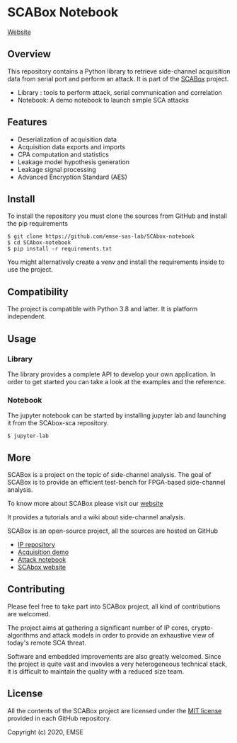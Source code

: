 # SCABox Notebook

[Website](https://emse-sas-lab.github.io/SCAbox/)

## Overview

This repository contains a Python library to retrieve side-channel acquisition data from serial
port and perform an attack. It is part of the [SCABox](https://emse-sas-lab.github.io/SCAbox/) project.

- Library : tools to perform attack, serial communication and correlation
- Notebook: A demo notebook to launch simple SCA attacks

## Features

- Deserialization of acquisition data
- Acquisition data exports and imports
- CPA computation and statistics
- Leakage model hypothesis generation
- Leakage signal processing
- Advanced Encryption Standard (AES)

## Install

To install the repository you must clone the sources from GitHub and install the pip requirements

```
$ git clone https://github.com/emse-sas-lab/SCAbox-notebook
$ cd SCAbox-notebook
$ pip install -r requirements.txt
```

You might alternatively create a venv and install the requirements inside to use the project. 

## Compatibility

The project is compatible with Python 3.8 and latter. It is platform independent.

## Usage

### Library

The library provides a complete API to develop your own application.
In order to get started you can take a look at the examples and the reference.

### Notebook

The jupyter notebook can be started by installing jupyter lab and launching it from the SCAbox-sca repository.

```$ jupyter-lab```

## More


SCABox is a project on the topic of side-channel analysis.
The goal of SCABox is to provide an efficient test-bench for FPGA-based side-channel analysis.

To know more about SCABox please visit our [website](https://emse-sas-lab.github.io/SCAbox/)

It provides a tutorials and a wiki about side-channel analysis.

SCABox is an open-source project, all the sources are hosted on GitHub

- [IP repository](https://github.com/emse-sas-lab/SCAbox-ip/)
- [Acquisition demo](https://github.com/emse-sas-lab/SCAbox-demo/)
- [Attack notebook](https://github.com/emse-sas-lab/SCAbox-notebook/)
- [SCAbox website](https://github.com/emse-sas-lab/SCAbox/)

Contributing
---------------------------------------------------------------

Please feel free to take part into SCABox project, all kind of contributions are welcomed.

The project aims at gathering a significant number of IP cores, crypto-algorithms and attack models 
in order to provide an exhaustive view of today's remote SCA threat.

Software and embedded improvements are also greatly welcomed. Since the project is quite vast and invovles
a very heterogeneous technical stack, it is difficult to maintain the quality with a reduced size team.  

License
---------------------------------------------------------------

All the contents of the SCABox project are licensed under the [MIT license](https://choosealicense.com/licenses/mit/) provided in each GitHub repository.

Copyright (c) 2020, EMSE
